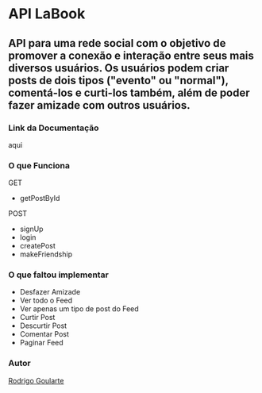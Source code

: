 # API LaBook

## API para uma rede social com o objetivo de promover a conexão e interação entre seus mais diversos usuários. Os usuários podem criar posts de dois tipos ("evento" ou "normal"), comentá-los e curti-los também, além de poder fazer amizade com outros usuários.

### Link da Documentação

aqui

### O que Funciona

GET
- getPostById

POST
- signUp
- login
- createPost
- makeFriendship

### O que faltou implementar

- Desfazer Amizade
- Ver todo o Feed  
- Ver apenas um tipo de post do Feed   
- Curtir Post
- Descurtir Post
- Comentar Post
- Paginar Feed

### Autor

[Rodrigo Goularte](https://github.com/rodrigoularte)